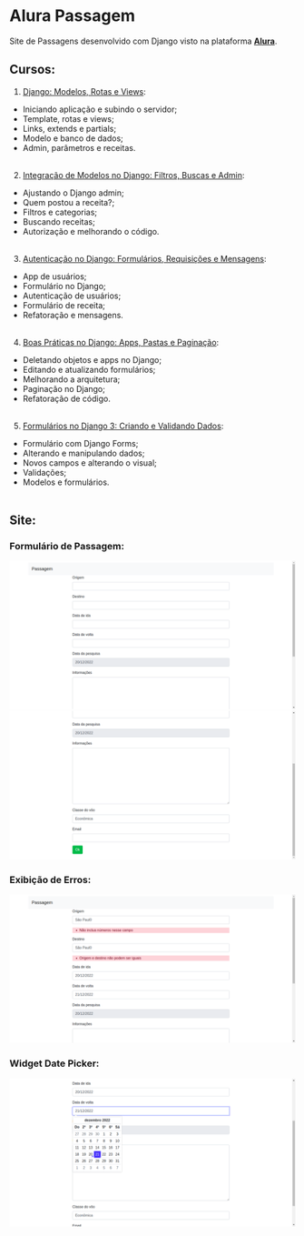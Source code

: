 # Alura Passagem
Site de Passagens desenvolvido com Django visto na plataforma **[Alura](alura.com.br)**.

## Cursos:
1. [Django: Modelos, Rotas e Views](https://cursos.alura.com.br/certificate/8f63be5d-de91-4f7f-920b-40b70bb09760):
- Iniciando aplicação e subindo o servidor;
- Template, rotas e views;
- Links, extends e partials;
- Modelo e banco de dados;
- Admin, parâmetros e receitas.
<br><br>

2. [Integração de Modelos no Django: Filtros, Buscas e Admin](https://cursos.alura.com.br/certificate/a3bcdef3-3a63-4895-8c9e-5908484a43e6):
- Ajustando o Django admin;
- Quem postou a receita?;
- Filtros e categorias;
- Buscando receitas;
- Autorização e melhorando o código.
<br><br>

3. [Autenticação no Django: Formulários, Requisições e Mensagens](https://cursos.alura.com.br/certificate/6d7f02e3-a14a-4405-bea6-7f95d2db894c):
- App de usuários;
- Formulário no Django;
- Autenticação de usuários;
- Formulário de receita;
- Refatoração e mensagens.
<br><br>

4. [Boas Práticas no Django: Apps, Pastas e Paginação](https://cursos.alura.com.br/certificate/b4621050-62fc-46ef-bd89-823665e723e2):
- Deletando objetos e apps no Django;
- Editando e atualizando formulários;
- Melhorando a arquitetura;
- Paginação no Django;
- Refatoração de código.
<br><br>

5. [Formulários no Django 3: Criando e Validando Dados](https://cursos.alura.com.br/certificate/066b87df-2a34-440d-b294-e8207cfa8913):
- Formulário com Django Forms;
- Alterando e manipulando dados;
- Novos campos e alterando o visual;
- Validações;
- Modelos e formulários.
<br><br>

## Site:
### Formulário de Passagem:
![Formulário de Passagem](/docs/form_passagem1.png "Formulário de passagem")
![Formulário de Passagem](/docs/form_passagem2.png "Formulário de passagem")

### Exibição de Erros:
![Exibição de Erros](/docs/exibindo_erros.png "Exibição de erros")

### Widget Date Picker:
![Widget Date Picker](/docs/date_picker.png "Widget Date Picker")